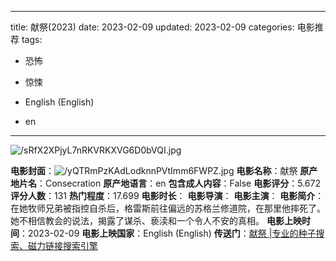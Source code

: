 
---
title: 献祭(2023)
date: 2023-02-09
updated: 2023-02-09
categories: 电影推荐
tags:

- 恐怖
- 惊悚

- English (English)
- en
---

<img src="https://image.tmdb.org/t/p/original/sRfX2XPjyL7nRKVRKXVG6D0bVQI.jpg" alt="/sRfX2XPjyL7nRKVRKXVG6D0bVQI.jpg" title="/sRfX2XPjyL7nRKVRKXVG6D0bVQI.jpg">

**电影封面**：<img src="https://image.tmdb.org/t/p/w200/yQTRmPzKAdLodknnPVtImm6FWPZ.jpg" alt="/yQTRmPzKAdLodknnPVtImm6FWPZ.jpg" title="/yQTRmPzKAdLodknnPVtImm6FWPZ.jpg">
**电影名称**：献祭
**原产地片名**：Consecration
**原产地语言**：en
**包含成人内容**：False
**电影评分**：5.672
**评分人数**：131
**热门程度**：17.699
**电影时长**：
**电影导演**：
**电影主演**：
**电影简介**：在她牧师兄弟被指控自杀后，格雷斯前往偏远的苏格兰修道院，在那里他摔死了。她不相信教会的说法，揭露了谋杀、亵渎和一个令人不安的真相。
**电影上映时间**：2023-02-09
**电影上映国家**：English (English)
**传送门**：[献祭 |专业的种子搜索、磁力链接搜索引擎](https://movie.amd794.com:2083/?search=Consecration&ordering=&mode=match_phrase&page_size=10&page=1)

